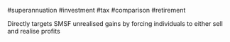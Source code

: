 #superannuation #investment #tax #comparison #retirement

Directly targets SMSF unrealised gains by forcing individuals to either sell and realise profits 